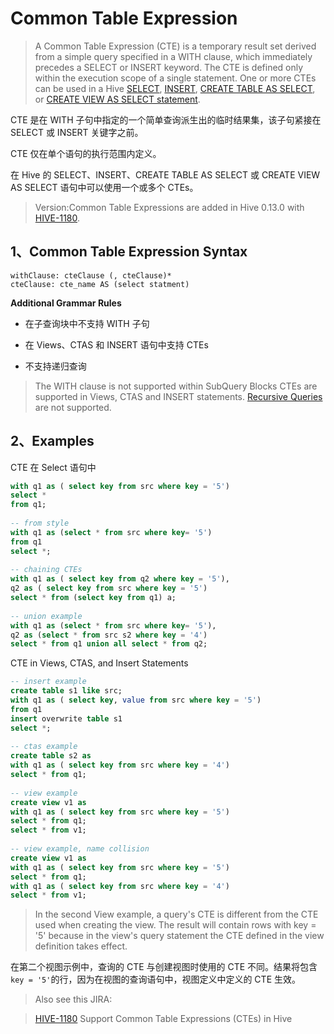 # Common Table Expression

> A Common Table Expression (CTE) is a temporary result set derived from a simple query specified in a WITH clause, which immediately precedes a SELECT or INSERT keyword.  The CTE is defined only within the execution scope of a single statement.  One or more CTEs can be used in a Hive [SELECT](https://cwiki.apache.org/confluence/display/Hive/LanguageManual+Select), [INSERT](https://cwiki.apache.org/confluence/display/Hive/LanguageManual+DML#LanguageManualDML-InsertingdataintoHiveTablesfromqueries), [CREATE TABLE AS SELECT](https://cwiki.apache.org/confluence/display/Hive/LanguageManual+DDL#LanguageManualDDL-CreateTableAsSelect(CTAS)), or [CREATE VIEW AS SELECT statement](https://cwiki.apache.org/confluence/display/Hive/LanguageManual+DDL#LanguageManualDDL-CreateView).

CTE 是在 WITH 子句中指定的一个简单查询派生出的临时结果集，该子句紧接在 SELECT 或 INSERT 关键字之前。

CTE 仅在单个语句的执行范围内定义。

在 Hive 的 SELECT、INSERT、CREATE TABLE AS SELECT 或 CREATE VIEW AS SELECT 语句中可以使用一个或多个 CTEs。

> Version:Common Table Expressions are added in Hive 0.13.0 with [HIVE-1180](https://issues.apache.org/jira/browse/HIVE-1180).

## 1、Common Table Expression Syntax

	withClause: cteClause (, cteClause)*
	cteClause: cte_name AS (select statment)

**Additional Grammar Rules**

- 在子查询块中不支持 WITH 子句

- 在 Views、CTAS 和 INSERT 语句中支持 CTEs

- 不支持递归查询

> The WITH clause is not supported within SubQuery Blocks
> CTEs are supported in Views, CTAS and INSERT statements.
> [Recursive Queries](http://wiki.postgresql.org/wiki/CTEReadme#Parsing_recursive_queries) are not supported.

## 2、Examples

CTE 在 Select 语句中

```sql
with q1 as ( select key from src where key = '5')
select *
from q1;
 
-- from style
with q1 as (select * from src where key= '5')
from q1
select *;
  
-- chaining CTEs
with q1 as ( select key from q2 where key = '5'),
q2 as ( select key from src where key = '5')
select * from (select key from q1) a;
  
-- union example
with q1 as (select * from src where key= '5'),
q2 as (select * from src s2 where key = '4')
select * from q1 union all select * from q2;
```

CTE in Views, CTAS, and Insert Statements

```sql
-- insert example
create table s1 like src;
with q1 as ( select key, value from src where key = '5')
from q1
insert overwrite table s1
select *;
 
-- ctas example
create table s2 as
with q1 as ( select key from src where key = '4')
select * from q1;
 
-- view example
create view v1 as
with q1 as ( select key from src where key = '5')
select * from q1;
select * from v1;
  
-- view example, name collision
create view v1 as
with q1 as ( select key from src where key = '5')
select * from q1;
with q1 as ( select key from src where key = '4')
select * from v1;
```

> In the second View example, a query's CTE is different from the CTE used when creating the view. The result will contain rows with key = '5' because in the view's query statement the CTE defined in the view definition takes effect.

在第二个视图示例中，查询的 CTE 与创建视图时使用的 CTE 不同。结果将包含 `key = '5'`的行，因为在视图的查询语句中，视图定义中定义的 CTE 生效。

> Also see this JIRA:

> [HIVE-1180](https://issues.apache.org/jira/browse/HIVE-1180) Support Common Table Expressions (CTEs) in Hive
